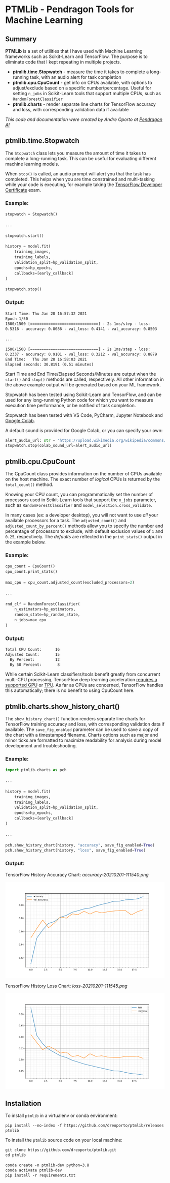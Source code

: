 # PTMLib - Pendragon Tools for Machine Learning

## Summary

**PTMLib** is a set of utilities that I have used with Machine Learning frameworks such as Scikit-Learn and TensorFlow.  The purpose is to eliminate code that I kept repeating in multiple projects.  

- **ptmlib.time.Stopwatch** - measure the time it takes to complete a long-running task, with an audio alert for task completion
- **ptmlib.cpu.CpuCount** - get info on CPUs available, with options to adjust/exclude based on a specific number/percentage.  Useful for setting `n_jobs` in Scikit-Learn tools that support multiple CPUs, such as `RandomForestClassifier`
- **ptmlib.charts** - render separate line charts for TensorFlow accuracy and loss, with corresponding validation data if available

*This code and documentation were created by Andre Oporto at [Pendragon AI](https://www.pendragonai.com)*

## ptmlib.time.Stopwatch

The `Stopwatch` class lets you measure the amount of time it takes to complete a long-running task. This can be useful for evaluating different machine learning models.

When `stop()` is called, an audio prompt will alert you that the task has completed. This helps when you are time constrained and multi-tasking while your code is executing, for example taking the [TensorFlow Developer Certificate](https://www.tensorflow.org/certificate) exam.

### Example:

```python
stopwatch = Stopwatch()

...

stopwatch.start()

history = model.fit(
    training_images,
    training_labels,
    validation_split=hp_validation_split,
    epochs=hp_epochs,
    callbacks=[early_callback]
)

stopwatch.stop()
```

### Output:

```
Start Time: Thu Jan 28 16:57:32 2021
Epoch 1/50
1500/1500 [==============================] - 2s 1ms/step - loss: 0.5316 - accuracy: 0.8086 - val_loss: 0.4141 - val_accuracy: 0.8503

...

1500/1500 [==============================] - 2s 1ms/step - loss: 0.2337 - accuracy: 0.9101 - val_loss: 0.3212 - val_accuracy: 0.8879
End Time:   Thu Jan 28 16:58:03 2021
Elapsed seconds: 30.8191 (0.51 minutes)
```

Start Time and End Time/Elapsed Seconds/Minutes are output when the `start()` and `stop()` methods are called, respectively.  All other information in the above example output will be generated based on your ML framework.  

Stopwatch has been tested using Scikit-Learn and TensorFlow, and can be used for any long-running Python code for which you want to measure execution time performance, or be notified of task completion.

Stopwatch has been tested with VS Code, PyCharm, Jupyter Notebook and [Google Colab](https://colab.research.google.com).

A default sound is provided for Google Colab, or you can specify your own:

```python
alert_audio_url: str = 'https://upload.wikimedia.org/wikipedia/commons/0/09/Do-Re-Tone.ogg'
stopwatch.stop(colab_sound_url=alert_audio_url)
```

## ptmlib.cpu.CpuCount

The CpuCount class provides information on the number of CPUs available on the host machine.  The exact number of *logical* CPUs is returned by the `total_count()` method.

Knowing your CPU count, you can programmatically set the number of processors used in Scikit-Learn tools that support the `n_jobs` parameter, such as `RandomForestClassifier` and `model_selection.cross_validate`.

In many cases (ex: a developer desktop), you will not want to use *all* your available processors for a task.  The `adjusted_count()` and `adjusted_count_by_percent()` methods allow you to specify the number and percentage of processors to exclude, with default exclusion values of `1` and `0.25`, respectively.  The *defaults* are reflected in the `print_stats()` output in the example below.

### Example:

```python
cpu_count = CpuCount()
cpu_count.print_stats()

max_cpu = cpu_count.adjusted_count(excluded_processors=2)

...

rnd_clf = RandomForestClassifier(
    n_estimators=hp_estimators, 
    random_state=hp_random_state, 
    n_jobs=max_cpu
)
```

### Output:
```
Total CPU Count:      16
Adjusted Count:       15
  By Percent:         12
  By 50 Percent:       8
```

While certain Scikit-Learn classifiers/tools benefit greatly from concurrent multi-CPU processing,  TensorFlow deep learning acceleration [requires a supported GPU](https://www.tensorflow.org/install/gpu) or [TPU](https://cloud.google.com/tpu).  As far as CPUs are concerned, TensorFlow handles this automatically; there is no benefit to using CpuCount here.

## ptmlib.charts.show_history_chart()

The `show_history_chart()` function renders separate line charts for TensorFlow training accuracy and loss, with corresponding validation data if available.  The `save_fig_enabled` parameter can be used to save a copy of the chart with a timestamped filename.  Charts options such as major and minor ticks are formatted to maximize readability for analysis during model development and troubleshooting.

### Example:

```python
import ptmlib.charts as pch

...

history = model.fit(
    training_images,
    training_labels,
    validation_split=hp_validation_split,
    epochs=hp_epochs,
    callbacks=[early_callback]
)

...

pch.show_history_chart(history, "accuracy", save_fig_enabled=True)
pch.show_history_chart(history, "loss", save_fig_enabled=True)
```

### Output:

TensorFlow History Accuracy Chart: *accuracy-20210201-111540.png*

![TF History Accuracy Chart](ptmlib/examples/accuracy-20210201-111540.png)

TensorFlow History Loss Chart: *loss-20210201-111545.png*

![TF History Accuracy Chart](ptmlib/examples/loss-20210201-111545.png)

## Installation

To install `ptmlib` in a virtualenv or conda environment:

```
pip install --no-index -f https://github.com/dreoporto/ptmlib/releases ptmlib
```

To install the `ptmlib` source code on your local machine:
```
git clone https://github.com/dreoporto/ptmlib.git
cd ptmlib

conda create -n ptmlib-dev python=3.8
conda activate ptmlib-dev
pip install -r requirements.txt
```
